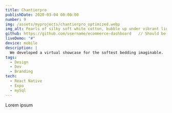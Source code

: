 ```yaml
---
title: Chantierpro
publishDate: 2020-03-04 00:00:00
number: 9
img: /assets/myprojects/chantierpro_optimized.webp
img_alt: Pearls of silky soft white cotton, bubble up under vibrant lighting
github: https://github.com/username/ecommerce-dashboard   // Should be your actual GitHub repo
liveDemo: "#"
device: mobile
description: |
  We developed a virtual showcase for the softest bedding imaginable.
tags:
  - Design
  - Dev
  - Branding
tech:
  - React Native
  - Expo
  - mySql
---
```


Lorem ipsum